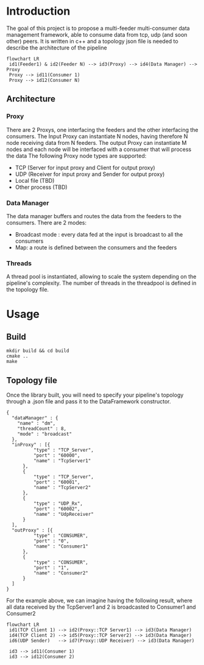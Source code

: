 # Introduction
The goal of this project is to propose a multi-feeder multi-consumer data management framework, able to consume data from tcp, udp (and soon other) peers.
It is written in c++ and a topology json file is needed to describe the architecture of the pipeline

```mermaid
flowchart LR
 id1(Feeder1) & id2(Feeder N) --> id3(Proxy) --> id4(Data Manager) --> Proxy
 Proxy --> id11(Consumer 1)
 Proxy --> id12(Consumer N)
```

## Architecture

### Proxy
There are 2 Proxys, one interfacing the feeders and the other interfacing the consumers.
The Input Proxy can instantiate N nodes, having therefore N node receiving data from N feeders.
The output Proxy can instantiate M nodes and each node will be interfaced with a consumer that will process the data
The following Proxy node types are supported:
* TCP (Server for input proxy and Client for output proxy)
* UDP (Receiver for input proxy and Sender for output proxy)
* Local file (TBD)
* Other process (TBD)

### Data Manager

The data manager buffers and routes the data from the feeders to the consumers. There are 2 modes:

* Broadcast mode : every data fed at the input is broadcast to all the consumers
* Map: a route is defined between the consumers and the feeders

### Threads

A thread pool is instantiated, allowing to scale the system depending on the pipeline's complexity. The number of threads in the threadpool
is defined in the topology file.


# Usage

## Build
```
mkdir build && cd build
cmake ..
make
```
## Topology file

Once the library built, you will need to specify your pipeline's topology through a .json file and pass it to the DataFramework constructor.
```
{
  "dataManager" : {
    "name" : "dm",
    "threadCount" : 8,
    "mode" : "broadcast"
  },
  "inProxy" : [{
          "type" : "TCP_Server",
          "port" : "60000",
          "name" : "TcpServer1"
      },
      {
          "type" : "TCP_Server",
          "port" : "60001",
          "name" : "TcpServer2"
      },
      {
          "type" : "UDP_Rx",
          "port" : "60002",
          "name" : "UdpReceiver"
      }
  ],
  "outProxy" : [{
          "type" : "CONSUMER",
          "port" : "0",
          "name" : "Consumer1"
      },
      {
          "type" : "CONSUMER",
          "port" : "1",
          "name" : "Consumer2"
      }
  ]
}
```

For the example above, we can imagine having the following result, where all data received by the TcpServer1 and 2 is broadcasted to Consumer1 and Consumer2

```mermaid
flowchart LR
 id1(TCP Client 1) --> id2(Proxy::TCP Server1) --> id3(Data Manager)
 id4(TCP Client 2) --> id5(Proxy::TCP Server2) --> id3(Data Manager)
 id6(UDP Sender)   --> id7(Proxy::UDP Receiver) --> id3(Data Manager)

 id3 --> id11(Consumer 1)
 id3 --> id12(Consumer 2)
```
